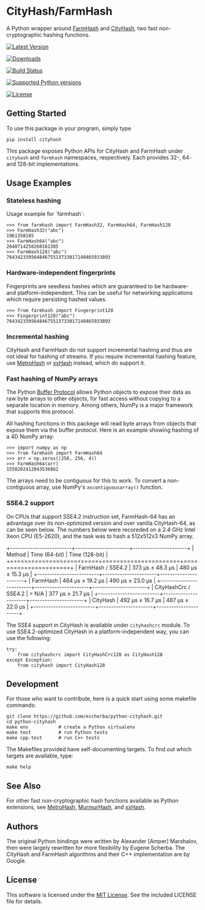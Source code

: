 CityHash/FarmHash
=================

A Python wrapper around [FarmHash](https://github.com/google/farmhash)
and [CityHash](https://github.com/google/cityhash), two fast
non-cryptographic hashing functions.

[![Latest Version](https://img.shields.io/pypi/v/cityhash.svg)](https://pypi.python.org/pypi/cityhash)

[![Downloads](https://img.shields.io/pypi/dm/cityhash.svg)](https://pypi.python.org/pypi/cityhash)

[![Build Status](https://github.com/escherba/python-cityhash/actions/workflows/build.yml/badge.svg?branch=master)](https://github.com/escherba/python-cityhash/actions?query=workflow%3Abuild-test+branch%3Amaster)

[![Supported Python versions](https://img.shields.io/pypi/pyversions/cityhash.svg)](https://pypi.python.org/pypi/cityhash)

[![License](https://img.shields.io/pypi/l/cityhash.svg)](https://opensource.org/licenses/mit-license)

Getting Started
---------------

To use this package in your program, simply type

``` {.sourceCode .bash}
pip install cityhash
```

This package exposes Python APIs for CityHash and FarmHash under
`cityhash` and `farmhash` namespaces, respectively. Each provides 32-,
64- and 128-bit implementations.

Usage Examples
--------------

### Stateless hashing

Usage example for \`farmhash\`:

``` {.sourceCode .python}
>>> from farmhash import FarmHash32, FarmHash64, FarmHash128
>>> FarmHash32("abc")
1961358185
>>> FarmHash64("abc")
2640714258260161385
>>> FarmHash128("abc")
76434233956484675513733017140465933893
```

### Hardware-independent fingerprints

Fingerprints are seedless hashes which are guaranteed to be hardware-
and platform-independent. This can be useful for networking applications
which require persisting hashed values.

``` {.sourceCode .python}
>>> from farmhash import Fingerprint128
>>> Fingerprint128("abc")
76434233956484675513733017140465933893
```

### Incremental hashing

CityHash and FarmHash do not support incremental hashing and thus are
not ideal for hashing of streams. If you require incremental hashing
feature, use [MetroHash](https://github.com/escherba/python-metrohash)
or [xxHash](https://github.com/ifduyue/python-xxhash) instead, which do
support it.

### Fast hashing of NumPy arrays

The Python [Buffer
Protocol](https://docs.python.org/3/c-api/buffer.html) allows Python
objects to expose their data as raw byte arrays to other objects, for
fast access without copying to a separate location in memory. Among
others, NumPy is a major framework that supports this protocol.

All hashing functions in this packege will read byte arrays from objects
that expose them via the buffer protocol. Here is an example showing
hashing of a 4D NumPy array:

``` {.sourceCode .python}
>>> import numpy as np
>>> from farmhash import FarmHash64
>>> arr = np.zeros((256, 256, 4))
>>> FarmHash64(arr)
1550282412043536862
```

The arrays need to be contiguous for this to work. To convert a
non-contiguous array, use NumPy's `ascontiguousarray()` function.

### SSE4.2 support

On CPUs that support SSE4.2 instruction set, FarmHash-64 has an
advantage over its non-optimized version and over vanilla CityHash-64,
as can be seen below. The numbers below were recoreded on a 2.4 GHz
Intel Xeon CPU (E5-2620), and the task was to hash a 512x512x3 NumPy
array.

+-------------------------+----------------------+----------------------+
| Method                  | Time (64-bit)        | Time (128-bit)       |
+=========================+======================+======================+
| FarmHash / SSE4.2       | 373 µs ± 48.3 µs     | 480 µs ± 15.3 µs     |
+-------------------------+----------------------+----------------------+
| FarmHash                | 464 µs ± 19.2 µs     | 490 µs ± 23.0 µs     |
+-------------------------+----------------------+----------------------+
| CityHashCrc / SSE4.2    | > N/A                | 377 µs ± 21.7 µs     |
+-------------------------+----------------------+----------------------+
| CityHash                | 492 µs ± 16.7 µs     | 487 µs ± 22.0 µs     |
+-------------------------+----------------------+----------------------+

The SSE4 support in CityHash is available under `cityhashcrc` module. To
use SSE4.2-optimized CityHash in a platform-independent way, you can use
the following:

``` {.sourceCode .python}
try:
    from cityhashcrc import CityHashCrc128 as CityHash128
except Exception:
    from cityhash import CityHash128
```

Development
-----------

For those who want to contribute, here is a quick start using some
makefile commands:

``` {.sourceCode .bash}
git clone https://github.com/escherba/python-cityhash.git
cd python-cityhash
make env           # create a Python virtualenv
make test          # run Python tests
make cpp-test      # run C++ tests
```

The Makefiles provided have self-documenting targets. To find out which
targets are available, type:

``` {.sourceCode .bash}
make help
```

See Also
--------

For other fast non-cryptographic hash functions available as Python
extensions, see
[MetroHash](https://github.com/escherba/python-metrohash),
[MurmurHash](https://github.com/hajimes/mmh3), and
[xxHash](https://github.com/ifduyue/python-xxhash).

Authors
-------

The original Python bindings were written by Alexander \[Amper\]
Marshalov, then were largely rewritten for more flexibility by Eugene
Scherba. The CityHash and FarmHash algorithms and their C++
implementation are by Google.

License
-------

This software is licensed under the [MIT
License](http://www.opensource.org/licenses/mit-license). See the
included LICENSE file for details.
